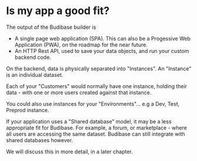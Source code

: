 # Is my app a good fit?

The output of the Budibase builder is

* A single page web application \(SPA\). This can also be a Progessive Web Application \(PWA\), on the roadmap for the near future.
* An HTTP Rest API, used to save your data objects, and run your custom backend code.

On the backend, data is physically separated into "Instances". An "Instance" is an individual dataset.

Each of your "Customers" would normally have one instance, holding their data - with one or more users created against that instance.

You could also use instances for your "Environments"... e.g a Dev, Test, Preprod instance.

If your application uses a "Shared database" model, it may be a less appropriate fit for Budibase. For example, a forum, or marketplace - where all users are accessing the same dataset. Budibase can still integrate with shared databases however.

We will discuss this in more detail, in a later chapter.

